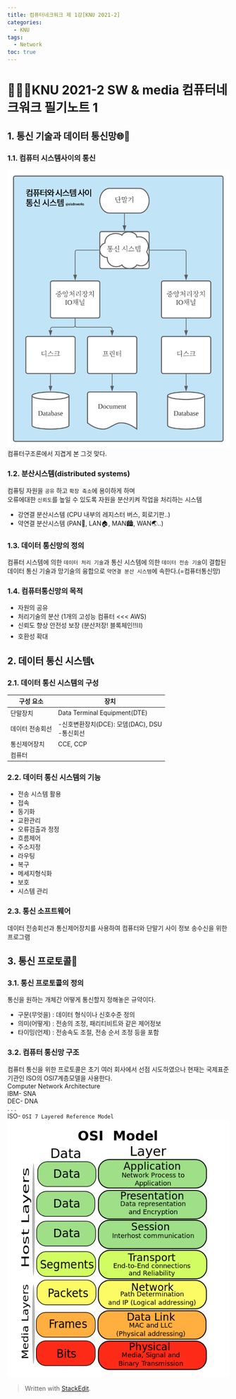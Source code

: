 ```yaml
---
title: 컴퓨터네크워크 제 1강[KNU 2021-2]
categories:
  - KNU
tags:
  - Network
toc: true
---
```


# 👨‍💻🏫KNU 2021-2 SW & media 컴퓨터네크워크 필기노트 1

## 1. 통신 기술과 데이터 통신망🌐🤖

### 1.1. 컴퓨터 시스템사이의 통신 
![img1](/assets/img/network_1.png)
컴퓨터구조론에서 지겹게 본 그것 맞다.

			
### 1.2. 분산시스템(distributed systems)
컴퓨팅 자원을 `공유` 하고 `확장 축소`에 용이하게 하며 <br> 
오류에대한 `신뢰도`를 높일 수 있도록 자원을 분산키켜 작업을 처리하는 시스템<br>
- 강연결 분산시스템 (CPU 내부의 레지스터 버스, 회로기판..) 
- 약연결 분산시스템 (PAN💁, LAN🏠, MAN🏙, WAN🌏..)

### 1.3. 데이터 통신망의 정의

컴퓨터 시스템에 의한 `데이터 처리 기술`과 통신 시스템에 의한 `데이터 전송 기술`이 결합된<br> 데이터 통신 기술과 망기술의 융합으로 
`약연결 분산 시스템`에 속한다.(=컴퓨터통신망)

### 1.4. 컴퓨터통신망의 목적
- 자원의 공유
- 처리기술의 분산 (1개의 고성능 컴퓨터 <<< AWS) 
- 신뢰도 향상 안전성 보장 (분산저장! 블록체인!!⛓)
- 호환성 확대

## 2. 데이터 통신 시스템📞

### 2.1. 데이터 통신 시스템의 구성

| 구성 요소 | 장치 |
|--|--|
|단말장치|Data Terminal Equipment(DTE)|
| 데이터 전송회선 | -신호변환장치(DCE): 모뎀(DAC), DSU <br> -통신회선 |
|통신제어장치|CCE, CCP|
|컴퓨터|  |

### 2.2. 데이터 통신 시스템의 기능

- 전송 시스템 활용
- 접속
- 동기화
- 교환관리
- 오류검출과 정정
- 흐름제어
- 주소지정
- 라우팅
- 복구
- 메세지형식화
- 보호
- 시스템 관리

### 2.3. 통신 소프트웨어

데이터 전송회선과 통신제어장치를 사용하여 컴퓨터와 단말기 사이 정보 송수신을 위한 프로그램


## 3. 통신 프로토콜🤝

### 3.1. 통신 프로토콜의 정의
통신을 원하는 개체간 어떻게 통신할지 정해놓은 규약이다.

- 구문(무엇을) : 데이터 형식이나 신호수준 정의
- 의미(어떻게) : 전송의 조정, 패리티비트와 같은 제어정보 
- 타이밍(언제) : 전송속도 조절, 전송 순서 조정 등을 포함
  
### 3.2. 컴퓨터 통신망 구조 
컴퓨터 통신을 위한 프로토콜은 초기 여러 회사에서 선점 시도하였으나 현재는 국제표준기관인 ISO의 OSI7계층모델을 사용한다.<br>
Computer Network Architecture<br>
IBM- SNA<br>
DEC- DNA<br>
. . .<br>
ISO- `OSI 7 Layered Reference Model`<br>
![img1](/assets/img/network_2.png)

> Written with [StackEdit](https://stackedit.io/).
